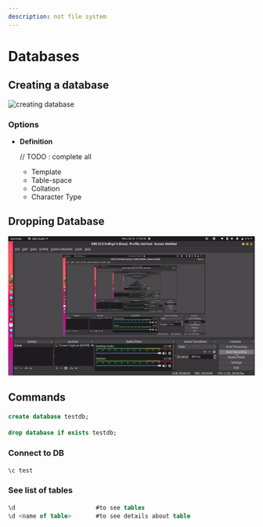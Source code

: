 ```yaml
---
description: not file system
---
```


# Databases

## Creating a database

![creating database](../.gitbook/assets/create-database%20%281%29%20%281%29.gif)

### Options

* **Definition**

  // TODO : complete all 

  * Template 
  * Table-space
  * Collation
  * Character Type

## Dropping Database

![drop database](../.gitbook/assets/output%20%284%29.gif)

## Commands

```sql
create database testdb;

drop database if exists testdb;
```

### Connect to DB

```sql
\c test
```

### See list of tables

```sql
\d                       #to see tables
\d <name of table>       #to see details about table
```

